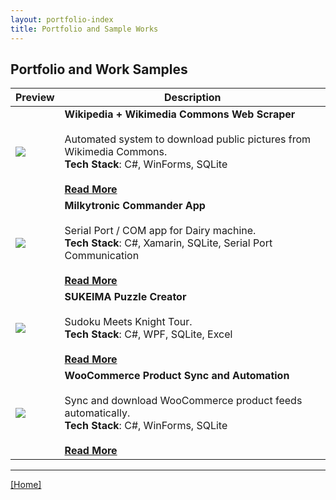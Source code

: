 ```yaml
---
layout: portfolio-index
title: Portfolio and Sample Works
---
```


## Portfolio and Work Samples

| Preview | Description |
|---------|-------------|
| [![](https://i.ytimg.com/vi/_BeI7Uu2GO0/mqdefault.jpg)](./wikimedia-commons-scraper/) | **Wikipedia + Wikimedia Commons Web Scraper**<br><br>Automated system to download public pictures from Wikimedia Commons.<br>**Tech Stack**: C#, WinForms, SQLite<br><br>[**Read More**](./wikimedia-commons-scraper/) |
| [![](https://i.ytimg.com/vi/Pj_xmaO_81E/mqdefault.jpg)](./commander/) | **Milkytronic Commander App**<br><br>Serial Port / COM app for Dairy machine.<br>**Tech Stack**: C#, Xamarin, SQLite, Serial Port Communication<br><br>[**Read More**](./woocommerce-sync/) |
| [![](https://i.ytimg.com/vi/An_tdG8PZGA/mqdefault.jpg)](./sukeima/) | **SUKEIMA Puzzle Creator**<br><br>Sudoku Meets Knight Tour.<br>**Tech Stack**: C#, WPF, SQLite, Excel<br><br>[**Read More**](./sukeima/) |
| [![](https://i.ytimg.com/vi/ZKwrOLgueik/mqdefault.jpg)](./woocommerce-sync/) | **WooCommerce Product Sync and Automation**<br><br>Sync and download WooCommerce product feeds automatically.<br>**Tech Stack**: C#, WinForms, SQLite<br><br>[**Read More**](./woocommerce-sync/) |

---

[[Home]](/)
